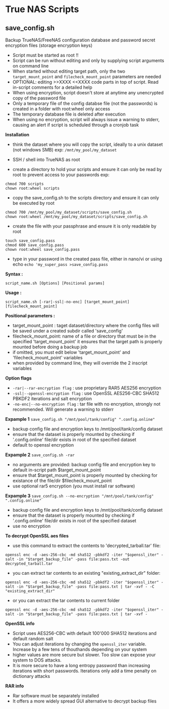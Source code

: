 # True NAS Scripts

## save_config.sh

Backup TrueNAS/FreeNAS configuration database and password secret encryption files (storage encryption keys)

* Script must be started as root !!
* Script can be run without editing and only by supplying script arguments on command line
* When started without editing target path, only the two `target_mount_point` and `filecheck_mount_point` parameters are needed
* OPTIONAL: editing >>XXXX <<XXXX code parts in top of script. Read in-script comments for a detailed help
* When using encryption, script doesn't store at anytime any unencrypted copy of the password file
* Only a temporary file of the config databse file (not the passwords) is created in a folder with root:wheel only access
* The temporary database file is deleted after execution
* When using no encryption, script will always issue a warning to stderr, causing an alert if script is scheduled through a cronjob task

**Installation**
* think the dataset where you will copy the script, ideally to a unix dataset (not windows SMB)
exp: ```/mnt/my_pool/my_dataset```

* SSH / shell into TrueNAS as root

* create a directory to hold your scripts and ensure it can only be read by root to prevent access to your passwords
exp:
```mkdir /mnt/my_pool/my_dataset/scripts
chmod 700 scripts
chown root:wheel scripts
```

* copy the save_config.sh to the scripts directory and ensure it can only be executed by root
```cp save_config.sh /mnt/my_pool/my_dataset/scripts/
chmod 700 /mnt/my_pool/my_dataset/scripts/save_config.sh
chown root:wheel /mnt/my_pool/my_dataset/scripts/save_config.sh
```

* create the file with your passphrase and ensure it is only readable by root
```cd /mnt/my_pool/my_dataset/scripts
touch save_config.pass
chmod 600 save_config.pass
chown root:wheel save_config.pass
```

* type in your password in the created pass file, either in nano/vi or using echo
```echo 'my_super_pass >save_config.pass```


**Syntax :**

```script_name.sh [Options] [Positional params]```


**Usage :**

```script_name.sh [-rar|-ssl|-no-enc] [target_mount_point] [filecheck_mount_point]```

**Positional parameters :**
* target_mount_point   : taget dataset/directory where the config files will be saved under a created subdir called 'save_config'
* filecheck_mount_point: name of a file or directory that must be in the specified 'target_mount_point'
it ensures that the target path is properly mounted before doing a backup job
* if omitted, you must edit below 'target_mount_point' and 'filecheck_mount_point' variables
* when provided by command line, they will override the 2 inscript variables

**Option flags**
* ```-rar|--rar-encryption flag``` : use proprietary RAR5 AES256 encryption
* ```-ssl|--openssl-encryption flag``` : use OpenSSL AES256-CBC SHA512 PBKDF2 iterations and salt encryption
* ```-no-enc|--no-encryption flag``` : tar file with no encryption, strongly not recommended. Will generate a warning to stderr

**Expample 1** 
```save_config.sh "/mnt/pool/tank/config" ".config.online"```
* backup config file and encryption keys to /mnt/pool/tank/config dataset
* ensure that the dataset is properly mounted by checking if '.config.online' file/dir exists in root of the specified dataset
* default to openssl encryption

**Expample 2**
```save_config.sh -rar```
* no arguments are provided: backup config file and encryption key to default in-script path $target_mount_point
* ensure that $target_mount_point is properly mounted by checking for existance of the file/dir $filecheck_mount_point
* use optional rar5 encryption (you must install rar software)

**Expample 3**
```save_config.sh --no-encryption "/mnt/pool/tank/config" ".config.online"```
* backup config file and encryption keys to /mnt/pool/tank/config dataset
* ensure that the dataset is properly mounted by checking if '.config.online' file/dir exists in root of the specified dataset
* use no encryption

**To decrypt OpenSSL aes files**
* use this command to extract the contents to 'decrypted_tarball.tar' file:
```
openssl enc -d -aes-256-cbc -md sha512 -pbkdf2 -iter "$openssl_iter" -salt -in "$target_backup_file" -pass file:pass.txt -out decrypted_tarball.tar
```
* you can extract tar contents to an existing "existing_extract_dir" folder:
```
openssl enc -d -aes-256-cbc -md sha512 -pbkdf2 -iter "$openssl_iter" -salt -in "$target_backup_file" -pass file:pass.txt | tar -xvf - -C "existing_extract_dir"
```
* or you can extract the tar contents to current folder
```
openssl enc -d -aes-256-cbc -md sha512 -pbkdf2 -iter "$openssl_iter" -salt -in "$target_backup_file" -pass file:pass.txt | tar -xvf -
```


**OpenSSL info**
* Script uses AES256-CBC with default 100'000 SHA512 iterations and default random salt
* You can adjust iterations by changing the `openssl_iter` variable. Increase by a few tens of thouthands depending on your system
* higher values are more secure but slower. Too slow can expose your system to DOS attacks.
* It is more secure to have a long entropy password than increasing iterations with short passwords. Iterations only add a time penalty on dictionary attacks


**RAR info**
* Rar software must be separately installed
* It offers a more widely spread GUI alternative to decrypt backup files